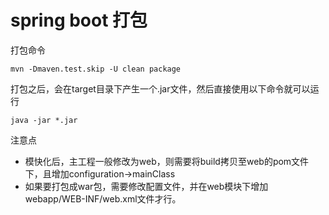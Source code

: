 # spring boot 打包

打包命令
```
mvn -Dmaven.test.skip -U clean package

```

打包之后，会在target目录下产生一个.jar文件，然后直接使用以下命令就可以运行
```
java -jar *.jar
```

注意点
* 模快化后，主工程一般修改为web，则需要将build拷贝至web的pom文件下，且增加configuration->mainClass
* 如果要打包成war包，需要修改配置文件，并在web模块下增加webapp/WEB-INF/web.xml文件才行。